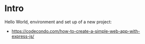 # Intro

Hello World, environment and set up of a new project:
* https://codecondo.com/how-to-create-a-simple-web-app-with-express-js/